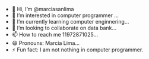 - 👋 Hi, I’m @marciasanlima
- 👀 I’m interested in computer programmer ...
- 🌱 I’m currently learning computer enginnering...
- 💞️ I’m looking to collaborate on data bank...
- 📫 How to reach me 11972871025...
- 😄 Pronouns: Marcia Lima...
- ⚡ Fun fact: I am not nothing in computer programmer.

<!---
marciasanlima/marciasanlima is a ✨ special ✨ repository because its `README.md` (this file) appears on your GitHub profile.
You can click the Preview link to take a look at your changes.
--->

